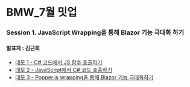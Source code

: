 # BMW_7월 밋업

### Session 1. JavaScript Wrapping을 통해 Blazor 기능 극대화 하기
#### 발표자 : 김근희

- [데모 1 - C# 코드에서 JS 함수 호출하기](https://github.com/g1nya2/BMW_Meetup_7/blob/main/%EB%8D%B0%EB%AA%A81/README.md)
- [데모 2 - JavaScript에서 C# 코드 호출하기](https://github.com/g1nya2/BMW_Meetup_7/blob/main/%EB%8D%B0%EB%AA%A82/README.md)
- [데모 3 - Popper.js wrapping을 통해 Blazor 기능 극대화하기]()

